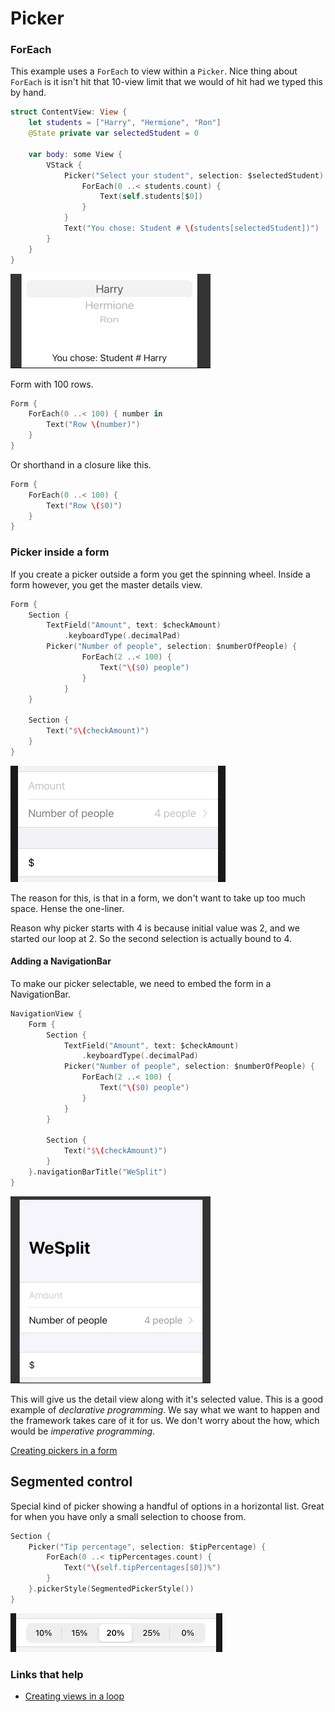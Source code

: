 # Picker

### ForEach

This example uses a `ForEach` to view within a `Picker`. Nice thing about `ForEach` is it isn't hit that 10-view limit that we would of hit had we typed this by hand.


```swift
struct ContentView: View {
    let students = ["Harry", "Hermione", "Ron"]
    @State private var selectedStudent = 0

    var body: some View {
        VStack {
            Picker("Select your student", selection: $selectedStudent) {
                ForEach(0 ..< students.count) {
                    Text(self.students[$0])
                }
            }
            Text("You chose: Student # \(students[selectedStudent])")
        }
    }
}
```

![](images/demo1.gif)


Form with 100 rows.

```swift
Form {
    ForEach(0 ..< 100) { number in
        Text("Row \(number)")
    }
}
```

Or shorthand in a closure like this.

```swift
Form {
    ForEach(0 ..< 100) {
        Text("Row \($0)")
    }
}
```

### Picker inside a form

If you create a picker outside a form you get the spinning wheel. Inside a form however, you get the master details view.

```swift
Form {
    Section {
        TextField("Amount", text: $checkAmount)
            .keyboardType(.decimalPad)
        Picker("Number of people", selection: $numberOfPeople) {
                ForEach(2 ..< 100) {
                    Text("\($0) people")
                }
            }
    }

    Section {
        Text("$\(checkAmount)")
    }
}
```

![](images/insideform.png)

The reason for this, is that in a form, we don't want to take up too much space. Hense the one-liner.

Reason why picker starts with 4 is because initial value was 2, and we started our loop at 2. So the second selection is actually bound to 4.

#### Adding a NavigationBar

To make our picker selectable, we need to embed the form in a NavigationBar.

```swift
NavigationView {
    Form {
        Section {
            TextField("Amount", text: $checkAmount)
                .keyboardType(.decimalPad)
            Picker("Number of people", selection: $numberOfPeople) {
                ForEach(2 ..< 100) {
                    Text("\($0) people")
                }
            }
        }
        
        Section {
            Text("$\(checkAmount)")
        }
    }.navigationBarTitle("WeSplit")
}
```

![](images/insideform.gif)

This will give us the detail view along with it's selected value. This is a good example of *declarative programming*. We say what we want to happen and the framework takes care of it for us. We don't worry about the how, which would be *imperative programming*.

[Creating pickers in a form](https://www.hackingwithswift.com/books/ios-swiftui/creating-pickers-in-a-form)

## Segmented control

Special kind of picker showing a handful of options in a horizontal list. Great for when you have only a small selection to choose from.

```swift
Section {
    Picker("Tip percentage", selection: $tipPercentage) {
        ForEach(0 ..< tipPercentages.count) {
            Text("\(self.tipPercentages[$0])%")
        }
    }.pickerStyle(SegmentedPickerStyle())
}
```

![](images/segmented.png)


### Links that help

- [Creating views in a loop](https://www.hackingwithswift.com/books/ios-swiftui/creating-views-in-a-loop)
